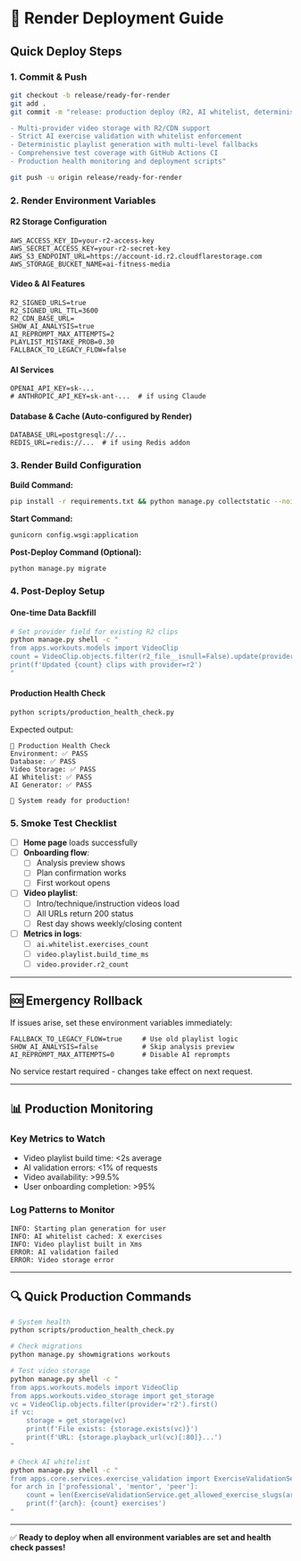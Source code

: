 # 🚀 Render Deployment Guide

## Quick Deploy Steps

### 1. Commit & Push
```bash
git checkout -b release/ready-for-render
git add .
git commit -m "release: production deploy (R2, AI whitelist, deterministic playlists, CI)

- Multi-provider video storage with R2/CDN support
- Strict AI exercise validation with whitelist enforcement  
- Deterministic playlist generation with multi-level fallbacks
- Comprehensive test coverage with GitHub Actions CI
- Production health monitoring and deployment scripts"

git push -u origin release/ready-for-render
```

### 2. Render Environment Variables

#### R2 Storage Configuration
```
AWS_ACCESS_KEY_ID=your-r2-access-key
AWS_SECRET_ACCESS_KEY=your-r2-secret-key  
AWS_S3_ENDPOINT_URL=https://account-id.r2.cloudflarestorage.com
AWS_STORAGE_BUCKET_NAME=ai-fitness-media
```

#### Video & AI Features
```
R2_SIGNED_URLS=true
R2_SIGNED_URL_TTL=3600
R2_CDN_BASE_URL=
SHOW_AI_ANALYSIS=true
AI_REPROMPT_MAX_ATTEMPTS=2
PLAYLIST_MISTAKE_PROB=0.30
FALLBACK_TO_LEGACY_FLOW=false
```

#### AI Services
```
OPENAI_API_KEY=sk-...
# ANTHROPIC_API_KEY=sk-ant-...  # if using Claude
```

#### Database & Cache (Auto-configured by Render)
```
DATABASE_URL=postgresql://...
REDIS_URL=redis://...  # if using Redis addon
```

### 3. Render Build Configuration

**Build Command:**
```bash
pip install -r requirements.txt && python manage.py collectstatic --noinput
```

**Start Command:**
```bash
gunicorn config.wsgi:application
```

**Post-Deploy Command (Optional):**
```bash
python manage.py migrate
```

### 4. Post-Deploy Setup

#### One-time Data Backfill
```bash
# Set provider field for existing R2 clips
python manage.py shell -c "
from apps.workouts.models import VideoClip
count = VideoClip.objects.filter(r2_file__isnull=False).update(provider='r2')
print(f'Updated {count} clips with provider=r2')
"
```

#### Production Health Check
```bash
python scripts/production_health_check.py
```

Expected output:
```
🚀 Production Health Check
Environment: ✅ PASS
Database: ✅ PASS  
Video Storage: ✅ PASS
AI Whitelist: ✅ PASS
AI Generator: ✅ PASS

🎉 System ready for production!
```

### 5. Smoke Test Checklist

- [ ] **Home page** loads successfully
- [ ] **Onboarding flow**:
  - [ ] Analysis preview shows
  - [ ] Plan confirmation works
  - [ ] First workout opens
- [ ] **Video playlist**:
  - [ ] Intro/technique/instruction videos load
  - [ ] All URLs return 200 status
  - [ ] Rest day shows weekly/closing content
- [ ] **Metrics in logs**:
  - [ ] `ai.whitelist.exercises_count`
  - [ ] `video.playlist.build_time_ms`
  - [ ] `video.provider.r2_count`

---

## 🆘 Emergency Rollback

If issues arise, set these environment variables immediately:

```
FALLBACK_TO_LEGACY_FLOW=true     # Use old playlist logic
SHOW_AI_ANALYSIS=false           # Skip analysis preview  
AI_REPROMPT_MAX_ATTEMPTS=0       # Disable AI reprompts
```

No service restart required - changes take effect on next request.

---

## 📊 Production Monitoring

### Key Metrics to Watch
- Video playlist build time: <2s average
- AI validation errors: <1% of requests  
- Video availability: >99.5%
- User onboarding completion: >95%

### Log Patterns to Monitor
```
INFO: Starting plan generation for user
INFO: AI whitelist cached: X exercises  
INFO: Video playlist built in Xms
ERROR: AI validation failed
ERROR: Video storage error
```

---

## 🔍 Quick Production Commands

```bash
# System health
python scripts/production_health_check.py

# Check migrations
python manage.py showmigrations workouts

# Test video storage
python manage.py shell -c "
from apps.workouts.models import VideoClip
from apps.workouts.video_storage import get_storage
vc = VideoClip.objects.filter(provider='r2').first()
if vc:
    storage = get_storage(vc)
    print(f'File exists: {storage.exists(vc)}')
    print(f'URL: {storage.playback_url(vc)[:80]}...')
"

# Check AI whitelist
python manage.py shell -c "
from apps.core.services.exercise_validation import ExerciseValidationService
for arch in ['professional', 'mentor', 'peer']:
    count = len(ExerciseValidationService.get_allowed_exercise_slugs(arch))
    print(f'{arch}: {count} exercises')
"
```

---

✅ **Ready to deploy when all environment variables are set and health check passes!**